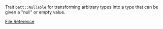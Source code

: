 Trait `batt::Nullable` for transforming arbitrary types into a type that can be given a "null" or empty value.

[File Reference](/reference/files/nullable_8hpp)
<!--more-->
